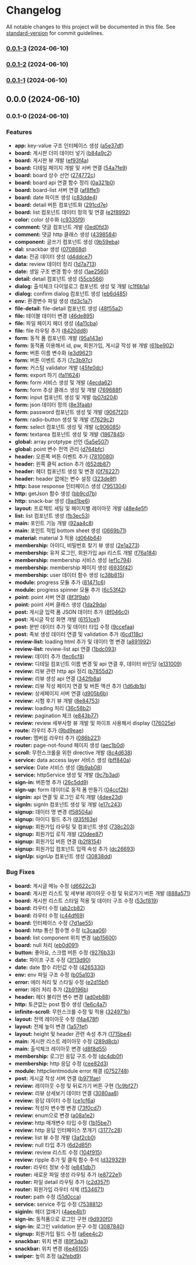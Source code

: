 # Changelog

All notable changes to this project will be documented in this file. See [standard-version](https://github.com/conventional-changelog/standard-version) for commit guidelines.

### [0.0.1-3](https://github.com/snorose/snorose-front/compare/v0.0.1-2...v0.0.1-3) (2024-06-10)

### [0.0.1-2](https://github.com/snorose/snorose-front/compare/v0.0.1-1...v0.0.1-2) (2024-06-10)

### [0.0.1-1](https://github.com/snorose/snorose-front/compare/v0.0.1-0...v0.0.1-1) (2024-06-10)

## 0.0.0 (2024-06-10)

### 0.0.1-0 (2024-06-10)


### Features

* **app:** key-value 구조 인터페이스 생성 ([a5e37df](https://github.com/snorose/snorose-front/commit/a5e37df590a5d2e640bfe5049993e5f1d02d13f5))
* **board:** 게시판 더미 데이터 넣기 ([b84a9c2](https://github.com/snorose/snorose-front/commit/b84a9c2e789b048f06809dc6869fc9516500e3b8))
* **board:** 게시판 뷰 개발 ([ef93f4a](https://github.com/snorose/snorose-front/commit/ef93f4ac1b3c235e19dff54c24cb1d3420762a23))
* **board:** 디테일 페이지 개발 및 서버 연결 ([54a7fe9](https://github.com/snorose/snorose-front/commit/54a7fe954851a27dbe19d245e498e8acf5c21681))
* **board:** board 상수 선언 ([274772c](https://github.com/snorose/snorose-front/commit/274772c1e1bf0509df96918c356ae1c0be1f3245))
* **board:** board api 연결 함수 정리 ([0a321b0](https://github.com/snorose/snorose-front/commit/0a321b0fc70cbd0652065ec891fbe02c1a2602c6))
* **board:** board-list 서버 연결 ([af8ffe1](https://github.com/snorose/snorose-front/commit/af8ffe11bf8ce0c0fd9cde1de843448e2b27489c))
* **board:** date 파이프 생성 ([c83dde4](https://github.com/snorose/snorose-front/commit/c83dde489d351ffc9804a21c8e6183bd37eb0276))
* **board:** detail 버튼 컴포넌트화 ([291cd7e](https://github.com/snorose/snorose-front/commit/291cd7e983776d11e518e50119f765fe43c5e369))
* **board:** list 컴포넌트 데이터 정의 및 연결 ([e2f8992](https://github.com/snorose/snorose-front/commit/e2f89922319daa9e47be94b693f9358211dcd68a))
* **color:** color 상수화 ([c9335f9](https://github.com/snorose/snorose-front/commit/c9335f9d25642a6ad8fc732aeb53695ec5a36ea3))
* **comment:** 댓글 컴포넌트 개발 ([0ed0fd3](https://github.com/snorose/snorose-front/commit/0ed0fd3d90beb1f7a86d60714c4b8e3e01c144a0))
* **comment:** 댓글 http 클래스 생성 ([4398584](https://github.com/snorose/snorose-front/commit/439858466972059fe69856c462284442fc4d1e4c))
* **component:** 글쓰기 컴포넌트 생성 ([9b59eba](https://github.com/snorose/snorose-front/commit/9b59eba96dacd0d3d1fa1d1840be020f0a59a527))
* **dal:** snackbar 생성 ([070868d](https://github.com/snorose/snorose-front/commit/070868decadb6727989667e738caa40d5896eba0))
* **data:** 전공 데이터 생성 ([d4ddce7](https://github.com/snorose/snorose-front/commit/d4ddce748834a8d6ae74f5f826dd00a98b4b285e))
* **data:** review 데이터 정리 ([1d7a713](https://github.com/snorose/snorose-front/commit/1d7a7135fd8b514db20a866dffec5c54332b0824))
* **date:** 생일 구조 변경 함수 생성 ([1ae2560](https://github.com/snorose/snorose-front/commit/1ae2560252e1ae8e492668948697c6b7f5989161))
* **detail:** detail 컴포넌트 생성 ([55cb566](https://github.com/snorose/snorose-front/commit/55cb566efea9a89a259862c6182f18eee4cfcf5d))
* **dialog:** 출석체크 다이얼로그 컴포넌트 생성 및 개발 ([c1f6b1a](https://github.com/snorose/snorose-front/commit/c1f6b1a50338fe73d9d9d5191d7d3a04a77c24ef))
* **dialog:** confirm dialog 컴포넌트 생성 ([eb6d485](https://github.com/snorose/snorose-front/commit/eb6d48568253ceb15702ff89ea377b666621eb4c))
* **env:** 환경변수 파일 생성 ([fd3c1a7](https://github.com/snorose/snorose-front/commit/fd3c1a7ddacd58e22ea1e12ce4009c61648f3d64))
* **file-detail:** file-detail 컴포넌트 생성 ([48f55a2](https://github.com/snorose/snorose-front/commit/48f55a209704274a0ffb7febb4b22303a0995bdf))
* **file:** 테이블 데이터 변경 ([46de895](https://github.com/snorose/snorose-front/commit/46de8950ae9659c7327bac3b315575b304d29074))
* **file:** 파일 페이지 헤더 생성 ([4a11cba](https://github.com/snorose/snorose-front/commit/4a11cbae4b2bbf8c81e877af94baba1f0e2e4f7c))
* **file:** file 라우팅 추가 ([8420dd8](https://github.com/snorose/snorose-front/commit/8420dd8aca9cbe3c07c41b79a0b43767a5d1dff6))
* **form:** 동적 폼 컴포넌트 개발 ([95a143e](https://github.com/snorose/snorose-front/commit/95a143e21f4b830f3bacfc4f0b0870bf20c19697))
* **form:** 동적폼 이용해서 id, pw, 회원가입, 게시글 작성 뷰 개발 ([61be902](https://github.com/snorose/snorose-front/commit/61be902fe0d530c2f5be8b26e7467dfa9a437891))
* **form:** 버튼 이름 변수화 ([e3d9621](https://github.com/snorose/snorose-front/commit/e3d962131bac2871967fd5f503c9870be736bc7e))
* **form:** 버튼 이벤트 추가 ([7c3b97c](https://github.com/snorose/snorose-front/commit/7c3b97c3fa1a0fa28a8e93c351160efd06c37723))
* **form:** 커스텀 validator 개발 ([45fe0dc](https://github.com/snorose/snorose-front/commit/45fe0dcbec0288d323be4ef472b26eba9902d9d6))
* **form:** export 하기 ([fa11624](https://github.com/snorose/snorose-front/commit/fa11624f92d5d44a00a836e8dc016bfd779f3966))
* **form:** form 서비스 생성 및 개발 ([4ecda62](https://github.com/snorose/snorose-front/commit/4ecda62ff2a3789de4b5af0f515e97c9a03ee495))
* **form:** form 추상 클래스 생성 및 개발 ([769688f](https://github.com/snorose/snorose-front/commit/769688f3de642d01b9755f364a65f99ae9b7922c))
* **form:** input 컴포넌트 생성 및 개발 ([b07d204](https://github.com/snorose/snorose-front/commit/b07d204ad14a8da48bd253627894ad10b092ce1c))
* **form:** json 데이터 정의 ([8e3faab](https://github.com/snorose/snorose-front/commit/8e3faaba131f58ae8dc20b0b8747cd47f1dc08ed))
* **form:** password 컴포넌트 생성 및 개발 ([9067f20](https://github.com/snorose/snorose-front/commit/9067f20fbdf51442ccbec2a6645d123edde2e1d3))
* **form:** radio-button 생성 및 개발 ([f7629c2](https://github.com/snorose/snorose-front/commit/f7629c23145a30b8884a844ad646f69d03d7c471))
* **form:** select 컴포넌트 생성 및 개발 ([c906085](https://github.com/snorose/snorose-front/commit/c906085d45214504b8fb1a554475e668fc3e379d))
* **form:** textarea 컴포넌트 생성 및 개발 ([1867845](https://github.com/snorose/snorose-front/commit/186784508ea9a721e955e3d2158df9aac631010a))
* **global:** array protptype 선언 ([5a5e507](https://github.com/snorose/snorose-front/commit/5a5e507f6a71cda3cbdc97bda2103c07296fcf3b))
* **global:** point 변수 전역 관리 ([d764bfc](https://github.com/snorose/snorose-front/commit/d764bfc90e9329dcc1b46dfa866d6144aec51dd1))
* **header:** 오른쪽 버튼 이벤트 추가 ([7810080](https://github.com/snorose/snorose-front/commit/7810080425e6a9508d07be67ea1f8ad3f8d81419))
* **header:** 왼쪽 클릭 action 추가 ([652db87](https://github.com/snorose/snorose-front/commit/652db872bf667f8d61bd6acc5706933ba5e4c724))
* **header:** 헤더 컴포넌트 생성 및 변경 ([0f76227](https://github.com/snorose/snorose-front/commit/0f76227a62ddf39c53d11ef4a37a59e17ea5eaf4))
* **header:** header 없애는 변수 설정 ([323de8f](https://github.com/snorose/snorose-front/commit/323de8f6c0d7a15f802fa4ca16b5d323937b0118))
* **http:** base response 인터페이스 생성 ([7951304](https://github.com/snorose/snorose-front/commit/79513045e7871e95157d35bccea122ba182a4d49))
* **http:** getJson 함수 생성 ([bb9cd7b](https://github.com/snorose/snorose-front/commit/bb9cd7b73bd69deaa12ea7856e66f7caba884aeb))
* **http:** snack-bar 생성 ([9ad1be6](https://github.com/snorose/snorose-front/commit/9ad1be637c433200a0e04e01e5339fc0764ca921))
* **layout:** 프로젝트 세팅 및 페이지별 레이아웃 개발 ([48e4e5f](https://github.com/snorose/snorose-front/commit/48e4e5f39ef46be89b307cf261ca96f53168151c))
* **list:** list 컴포넌트 생성 ([fb3ec53](https://github.com/snorose/snorose-front/commit/fb3ec53648aafa369989e72d001073d37ee57118))
* **main:** 포인트 기능 개발 ([92aa4c8](https://github.com/snorose/snorose-front/commit/92aa4c8ef531b737cae1f6e746343c19b60e0009))
* **main:** 포인트 적립 bottom sheet 생성 ([0669b71](https://github.com/snorose/snorose-front/commit/0669b71fd210cd62c0e239b0d10e0bc865bd8908))
* **material:** material 3 적용 ([d064b64](https://github.com/snorose/snorose-front/commit/d064b64b3946661f503cc58958c67cb3d3b09d4e))
* **membership:** 아이디, 비밀번호 찾기 뷰 생성 ([2e1a273](https://github.com/snorose/snorose-front/commit/2e1a27373a7c588fccae868f3e1a1a494435e97d))
* **membership:** 유저 로그인, 회원가입 api 리스트 개발 ([f76a184](https://github.com/snorose/snorose-front/commit/f76a184fd3a9a5672455fd5c1f8048d0901852a1))
* **membership:** membership 서비스 생성 ([ef1c794](https://github.com/snorose/snorose-front/commit/ef1c7944c59b63ab179e56b5d0cdde54890ea5a0))
* **membership:** membership 페이지 생성 ([6935f42](https://github.com/snorose/snorose-front/commit/6935f422540e7f22c744f6d343c3bf9d0688adc2))
* **membership:** user 데이터 함수 생성 ([c38b815](https://github.com/snorose/snorose-front/commit/c38b815b019c39301d8c1930f76365019505f3ee))
* **module:** progress 모듈 추가 ([81471c6](https://github.com/snorose/snorose-front/commit/81471c63f36d7c34addf5e54734436ca9cfdc1c8))
* **module:** progress spinner 모듈 추가 ([6c53f42](https://github.com/snorose/snorose-front/commit/6c53f421f14c6d77af2184f6d6263392cda2f9cc))
* **point:** point 서버 연결 ([8f3f9ab](https://github.com/snorose/snorose-front/commit/8f3f9ab7263d7335760e0403aac84f83cf454d2e))
* **point:** point 서버 클래스 생성 ([1da29da](https://github.com/snorose/snorose-front/commit/1da29dadf1f5df4d917cafe766fa870ff22c9d6c))
* **post:** 게시글 입력 폼 JSON 데이터 추가 ([8f046c0](https://github.com/snorose/snorose-front/commit/8f046c0f21aada875661258b57b2db45ef9d4843))
* **post:** 게시글 작성 화면 개발 ([6151ce1](https://github.com/snorose/snorose-front/commit/6151ce119afa433bbbb32e17121637bdf60c42d0))
* **post:** 분반 데이터 추가 및 데이터 타입 수정 ([9ccefaa](https://github.com/snorose/snorose-front/commit/9ccefaa686657a52736e4200b83d6268ea63d0eb))
* **post:** 족보 생성 데이터 연결 및 validation 추가 ([6cd118c](https://github.com/snorose/snorose-front/commit/6cd118c927c256aae182882d383db5f67bfce7e2))
* **review-list:** loading html 추가 및 데이터 명 변경 ([a891992](https://github.com/snorose/snorose-front/commit/a89199218630ac747d9dbb6e2d14292e11d33b8d))
* **review-list:** review-list api 연결 ([1bdc093](https://github.com/snorose/snorose-front/commit/1bdc09342fd49d6a5b2ff6a782ee43fc8f39b8bb))
* **review:** 데이터 추가 ([fec6cf8](https://github.com/snorose/snorose-front/commit/fec6cf8f660088695ef0205e468546762c05e8b4))
* **review:** 디테일 컴포넌트 이름 변경 및 api 연결 후, 데이터 바인딩 ([e131009](https://github.com/snorose/snorose-front/commit/e13100938c7e8791fbc179fc1ad3d8d49a954db7))
* **review:** 리뷰 관련 http api 정리 ([b7855d2](https://github.com/snorose/snorose-front/commit/b7855d25b625fe2fa0cda3ebbfec7fc7ace6da4a))
* **review:** 리뷰 생성 api 연결 ([342fb8a](https://github.com/snorose/snorose-front/commit/342fb8a351c15cc569c7fbe8934bf3ee0216cbb4))
* **review:** 리뷰 작성 페이지 연결 및 버튼 액션 추가 ([1d6db1b](https://github.com/snorose/snorose-front/commit/1d6db1b2eb433c386bdf69cd1b7b6c881676a3f0))
* **review:** 상세페이지 서버 연결 ([d905b6b](https://github.com/snorose/snorose-front/commit/d905b6b2ef7350f7e64c4ad89d7372282dc34e83))
* **review:** 시험 후기 뷰 개발 ([8e84753](https://github.com/snorose/snorose-front/commit/8e847535bd74061aebb1a9bf9fdbece998c893ad))
* **review:** loading 처리 ([36c58b2](https://github.com/snorose/snorose-front/commit/36c58b218400965d3f80b21d8e0b34c53bea1f0d))
* **review:** pagination 체크 ([e843b77](https://github.com/snorose/snorose-front/commit/e843b7709eb52b14e9d7b99f396ba6906670007d))
* **review:** review 세부사항 뷰 개발 및 파이프 사용해서 display ([176025e](https://github.com/snorose/snorose-front/commit/176025e0d6f103d84b4872d0535aabfb6e6abaf5))
* **route:** 라우터 추가 ([9bd9eae](https://github.com/snorose/snorose-front/commit/9bd9eae5235419a621ab739f98aa466bbcbf9c6a))
* **router:** 멤버쉽 라우터 추가 ([086b221](https://github.com/snorose/snorose-front/commit/086b2218aaff1bdd1eb23109f34198293afae343))
* **router:** page-not-found 페이지 생성 ([aec1b0d](https://github.com/snorose/snorose-front/commit/aec1b0d2ca5a2c574c62efd6970b1e774b120ffd))
* **scroll:** 무한스크롤을 위한 directive 개발 ([8c4d638](https://github.com/snorose/snorose-front/commit/8c4d6386322cd7b49957212ebb39dfc0da05d8ea))
* **service:** data access layer 서비스 생성 ([bff840a](https://github.com/snorose/snorose-front/commit/bff840aeb8d1d33641bd0ea3db9da5a0c7b82713))
* **service:** Date 서비스 생성 ([9b9ab08](https://github.com/snorose/snorose-front/commit/9b9ab0885774881b78a28e0c2b6df1bb1c850503))
* **service:** httpService 생성 및 개발 ([9c7b3ad](https://github.com/snorose/snorose-front/commit/9c7b3ad60c174bec8563ecca4d47fcfa0f3c2d4f))
* **sign-in:** 버튼명 추가 ([26c5dd9](https://github.com/snorose/snorose-front/commit/26c5dd90569bcce5131fd484962d1a5db871de41))
* **sign-up:** form 데이터로 동적 폼 만들기 ([04ccf2b](https://github.com/snorose/snorose-front/commit/04ccf2bec203073d055dc077c2c781f78b02eb97))
* **signin:** api 연결 및 로그인 로직 개발 ([4dee23d](https://github.com/snorose/snorose-front/commit/4dee23d67478967504ccd0ea632f43879bb4c65c))
* **signIn:** signIn 컴포넌트 생성 및 개발 ([e17c243](https://github.com/snorose/snorose-front/commit/e17c243f9772bd7b19fad8867e6d8b8ca23885dc))
* **signup:** 데이터 명 변경 ([f58504a](https://github.com/snorose/snorose-front/commit/f58504a0f1de5cd5b734346b6f1ad9735072f608))
* **signup:** 아이디 필드 추가 ([935f63e](https://github.com/snorose/snorose-front/commit/935f63e1f8411ef2be8d05cb0b8ba492088fe18d))
* **signup:** 회원가입 라우팅 및 컴포넌트 생성 ([738c203](https://github.com/snorose/snorose-front/commit/738c203df9fe7b54c97e4719ce111eef1357f38f))
* **signup:** 회원가입 로직 개발 ([20dee87](https://github.com/snorose/snorose-front/commit/20dee87f2d0ffb3da8f417a3bf3b988729557763))
* **signup:** 회원가입 버튼 연결 ([b2f8154](https://github.com/snorose/snorose-front/commit/b2f8154004a9010cb97c34699675fcf3656e8671))
* **signup:** 회원가입 컴포넌트 입력 속성 추가 ([dc26693](https://github.com/snorose/snorose-front/commit/dc2669373c368f6d9eab4421b2b590a500094865))
* **signUp:** signUp 컴포넌트 생성 ([30838dd](https://github.com/snorose/snorose-front/commit/30838dd6ab7dc224eed044bd0e272ec345ebb5e8))


### Bug Fixes

* **board:** 게시글 메뉴 수정 ([d6622c3](https://github.com/snorose/snorose-front/commit/d6622c31df6c1b40a01dac7181617244dd187f14))
* **board:** 게시판 리스트 및 세부뷰 레이아웃 수정 및 뒤로가기 버튼 개발 ([888a571](https://github.com/snorose/snorose-front/commit/888a5710512b54f01429968920dc7b60a3e9e1c6))
* **board:** 게시판 리스트 스타일 적용 및 데이터 구조 수정 ([53cf819](https://github.com/snorose/snorose-front/commit/53cf8191f95d23048e6e336ca81716274d1226d4))
* **board:** 라우터 수정 ([ab2cb82](https://github.com/snorose/snorose-front/commit/ab2cb8267d86a4d96e66bdfde31cf4e018648eda))
* **board:** 라우터 수정 ([c44df69](https://github.com/snorose/snorose-front/commit/c44df6988cdcb69fe741a1d421f0a74f86fbeb97))
* **board:** 인터페이스 수정 ([7d1ae55](https://github.com/snorose/snorose-front/commit/7d1ae5559060072c1b1f1a7c261a63a9ed68bce7))
* **board:** http 통신 함수명 수정 ([c3caa06](https://github.com/snorose/snorose-front/commit/c3caa06fef98fa0060066afda2bf05a7bbc3f658))
* **board:** list component 위치 변경 ([ab15600](https://github.com/snorose/snorose-front/commit/ab1560076f759bbf4a838726be82696fe0a733f3))
* **board:** null 처리 ([eb0d091](https://github.com/snorose/snorose-front/commit/eb0d0917a50584e58e41103f6b9fa13007e39ec7))
* **button:** 좋아요, 스크랩 버튼 수정 ([9276b33](https://github.com/snorose/snorose-front/commit/9276b3353b10276fb54213ed9c87913706583df1))
* **date:** 파이프 구조 수정 ([3f13d90](https://github.com/snorose/snorose-front/commit/3f13d9034521cee27a4266d2436a7476a113195e))
* **date:** date 함수 리턴값 수정 ([4265330](https://github.com/snorose/snorose-front/commit/4265330115c3a8ad354b7adb0dc358030d6da284))
* **env:** env 파일 구조 수정 ([b05a103](https://github.com/snorose/snorose-front/commit/b05a10350aeb01eadf6fb4d313c5123af661ce7a))
* **error:** 에러 처리 및 스타일 수정 ([e2d15bf](https://github.com/snorose/snorose-front/commit/e2d15bf5d3178257ef42e5b5829440631016b5ee))
* **error:** 에러 처리 추가 ([2b9196b](https://github.com/snorose/snorose-front/commit/2b9196b8ef052ca3d8023524457e67b0b0670ba4))
* **header:** 헤더 불리언 변수 변경 ([ad0eb88](https://github.com/snorose/snorose-front/commit/ad0eb8872e8b9cfbbbac73b214b22f911a0b9107))
* **http:** 토큰없는 post 함수 생성 ([1e6c4a7](https://github.com/snorose/snorose-front/commit/1e6c4a7bcd0b4f03d8a98eeb1140d3cb3f208eff))
* **infinite-scroll:** 무한스크롤 수정 및 적용 ([324971b](https://github.com/snorose/snorose-front/commit/324971bfd9ff1f303cee8f2e5a3b3d64e67f3542))
* **layout:** 전역 레이아웃 수정 ([f4a478f](https://github.com/snorose/snorose-front/commit/f4a478f6c8b2756d6a807365e6dc6c05cb2ed50b))
* **layout:** 전체 높이 변경 ([1a57fef](https://github.com/snorose/snorose-front/commit/1a57fef4ab38cf4ee0a623e75fe58937bf0674f3))
* **layout:** height 및 header 관련 속성 추가 ([1715be4](https://github.com/snorose/snorose-front/commit/1715be496eba41db52ebc62b7d7a839b1b79d843))
* **main:** 게시판 리스트 레이아웃 수정 ([289d8cb](https://github.com/snorose/snorose-front/commit/289d8cbe6d821f52d70ae861d9fd8780bd33b359))
* **main:** 출석체크 레이아웃 변경 ([d8f8d55](https://github.com/snorose/snorose-front/commit/d8f8d559303296acddc9c98fa07e2b6eef3f0812))
* **membership:** 로그인 응답 구조 수정 ([dc4db0f](https://github.com/snorose/snorose-front/commit/dc4db0fe7f510b52aa022cd2c12438cbbff9d140))
* **membership:** http 응답 수정 ([cee82d3](https://github.com/snorose/snorose-front/commit/cee82d314a625370dba1c6fa711f2d775995f527))
* **module:** httpclientmodule error 해결 ([0752748](https://github.com/snorose/snorose-front/commit/07527482704385f0a0781f64061b7707a13ce44e))
* **post:** 게시글 작성 서버 연결 ([b971fae](https://github.com/snorose/snorose-front/commit/b971fae5c508c3a14b43d4df917db5a95864c4a1))
* **review:** 레이아웃 수정 및 뒤로가기 버튼 구현 ([1c9bf27](https://github.com/snorose/snorose-front/commit/1c9bf27e34dd60e1a1af604cd58a62ac328f516c))
* **review:** 리뷰 상세보기 데이터 연결 ([3080aa8](https://github.com/snorose/snorose-front/commit/3080aa8f64ea28255bbde080ce46731dd5fa119a))
* **review:** 응답 데이터 수정 ([ce1cf6a](https://github.com/snorose/snorose-front/commit/ce1cf6a132e47d66924ca290cd2877c2b71b1cc4))
* **review:** 작성자 변수명 변경 ([73f0cd7](https://github.com/snorose/snorose-front/commit/73f0cd7c36f63e877e06de714ee5ccaeb623b52c))
* **review:** enum으로 변경 ([a08a1e2](https://github.com/snorose/snorose-front/commit/a08a1e22a4a6b74220bac8f5c6ad3b02fd3175db))
* **review:** http 매개변수 타입 수정 ([1b15be7](https://github.com/snorose/snorose-front/commit/1b15be7856fd772f71230b2995ea26e8a5e2e114))
* **review:** http 응답 인터페이스 쪼개기 ([3177c28](https://github.com/snorose/snorose-front/commit/3177c282f0f76bf59b772c0746bde89bacb9696c))
* **review:** list 뷰 수정 개발 ([3af2cb0](https://github.com/snorose/snorose-front/commit/3af2cb06f79dd3ebe288f42235346ac04b8633f2))
* **review:** null 타입 추가 ([6d2d85f](https://github.com/snorose/snorose-front/commit/6d2d85fe2f133ee5f93208f2a9f3884bad71a93c))
* **review:** review 리스트 수정 ([104f915](https://github.com/snorose/snorose-front/commit/104f9158a0a746ccbc71da4e4a88666531785568))
* **review:** ripple 추가 및 클릭 함수 주석 ([d329329](https://github.com/snorose/snorose-front/commit/d329329355738bc98f0915d52d03913b920591a7))
* **router:** 라우터 정보 수정 ([e841db7](https://github.com/snorose/snorose-front/commit/e841db7cecb0fd2feeaa83fc936f5620ccf77b24))
* **router:** 새로운 파일 생성 라우팅 추가 ([e8722e1](https://github.com/snorose/snorose-front/commit/e8722e18fcddb93f4693b0927b3120efbf2b686b))
* **router:** 파일 detail 라우팅 추가 ([c2d357f](https://github.com/snorose/snorose-front/commit/c2d357f2cb710e08232310807cb6c9cea47b9fb8))
* **router:** 회원가입 라우터 삭제 ([f534671](https://github.com/snorose/snorose-front/commit/f534671008c1a5ba1b9c6cb6d726c81bcf3c9a4a))
* **router:** path 수정 ([51d0cca](https://github.com/snorose/snorose-front/commit/51d0ccae9228536246f8c4f2423db633c1aeee8e))
* **service:** service 주입 수정 ([7538812](https://github.com/snorose/snorose-front/commit/7538812276920dc4e5659ef4f74c1a84154b7572))
* **siginIn:** 헤더 없애기 ([4aee4b1](https://github.com/snorose/snorose-front/commit/4aee4b1ffe02a452fb790b1aafa42c9aa9fd0974))
* **sign-in:** 동적폼으로 로그인 구현 ([9d930f0](https://github.com/snorose/snorose-front/commit/9d930f0c2f026f6817f5b4346894ea9750a30076))
* **sign-in:** 로그인 validation 문구 수정 ([3087840](https://github.com/snorose/snorose-front/commit/3087840cc75d5338759216fcd51c2c4f1c2e6868))
* **signup:** 회원가입 필드 수정 ([a6ee4c2](https://github.com/snorose/snorose-front/commit/a6ee4c2b6e2a1ad92fbb5085c38b3aa0fb9a8c25))
* **snackbar:** 위치 변경 ([89f3da3](https://github.com/snorose/snorose-front/commit/89f3da3e07c78e44de1fb68c9903097278521060))
* **snackbar:** 위치 변경 ([6e46105](https://github.com/snorose/snorose-front/commit/6e461056669a804543f091c7e0489f276f7a229c))
* **swiper:** 높이 조정 ([a2febd9](https://github.com/snorose/snorose-front/commit/a2febd9842fe0c7eeb4bb7b91036e884e0cc5e74))
